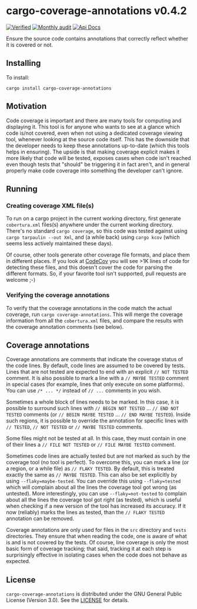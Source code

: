 # cargo-coverage-annotations v0.4.2

[![Verified](https://github.com/orenbenkiki/cargo-coverage-annotations/actions/workflows/on_push.yml/badge.svg)](https://github.com/orenbenkiki/cargo-coverage-annotations/actions/workflows/on_push.yml) [![Monthly audit](https://github.com/orenbenkiki/cargo-coverage-annotations/actions/workflows/monthly_audit.yml/badge.svg)](https://github.com/orenbenkiki/cargo-coverage-annotations/actions/workflows/on_updated_dependencies.yml) [![Api Docs](https://docs.rs/cargo-coverage-annotations/badge.svg)](https://docs.rs/crate/cargo-coverage-annotations)

Ensure the source code contains annotations that correctly reflect whether it is covered or not.

## Installing

To install:

```console
cargo install cargo-coverage-annotations
```

## Motivation

Code coverage is important and there are many tools for computing and displaying it. This tool is for anyone who wants
to see at a glance which code is/not covered, even when not using a dedicated coverage viewing tool, whenever looking at
the source code itself. This has the downside that the developer needs to keep these annotations up-to-date (which this
tools helps in ensuring). The upside is that making coverage explicit makes it more likely that code will be tested,
exposes cases when code isn't reached even though tests that "should" be triggering it in fact aren't, and in general
properly make code coverage into something the developer can't ignore.

## Running

### Creating coverage XML file(s)

To run on a cargo project in the current working directory, first generate `cobertura.xml` files(s) anywhere under the
current working directory. There's no standard `cargo coverage`, so this code was tested against using `cargo tarpaulin
--out Xml`, and (a while back) using `cargo kcov` (which seems less actively maintained these days).

Of course, other tools generate other coverage file formats, and place them in different places. If you look at
[CodeCov](https://codecov.io/bash) you will see >1K lines of code for detecting these files, and this doesn't cover the
code for parsing the different formats. So, if your favorite tool isn't supported, pull requests are welcome ;-)

### Verifying the coverage annotations

To verify that the coverage annotations in the code match the actual coverage, run `cargo coverage-annotations`. This
will merge the coverage information from all the `cobertura.xml` files, and compare the results with the coverage
annotation comments (see below).

## Coverage annotations

Coverage annotations are comments that indicate the coverage status of the code lines. By default, code lines are
assumed to be covered by tests. Lines that are not tested are expected to end with an explicit `// NOT TESTED` comment.
It is also possible to mark a line with a `// MAYBE TESTED` comment in special cases (for example, lines that only
execute on some platforms). You can use `/* ... */` instead of `// ...` comments in you wish.

Sometimes a whole block of lines needs to be marked. In this case, it is possible to surround such lines with `// BEGIN
NOT TESTED` ... `// END NOT TESTED` comments (or `// BEGIN MAYBE TESTED` ... `// END MAYBE TESTED`). Inside such
regions, it is possible to override the annotation for specific lines with `// TESTED`, `// NOT TESTED` or `// MAYBE
TESTED` comments.

Some files might not be tested at all. In this case, they must contain in one of their lines a `// FILE NOT TESTED` or
`// FILE MAYBE TESTED` comment.

Sometimes code lines are actually tested but are not marked as such by the coverage tool (no tool is perfect). To
overcome this, you can mark a line (or a region, or a while file) as `// FLAKY TESTED`. By default, this is treated
exactly the same as `// MAYBE TESTED`. This can also be set explicitly by using `--flaky=maybe-tested`. You can override
this using `--flaky=tested` which will complain about all the lines the coverage tool got wrong (as untested). More
interestingly, you can use `--flaky=not-tested` to complain about all the lines the coverage tool got right (as tested),
which is useful when checking if a new version of the tool has increased its accuracy. If it now (reliably) marks the
lines as tested, than the `// FLAKY TESTED` annotation can be removed.

Coverage annotations are only used for files in the `src` directory and `tests` directories. They ensure that when
reading the code, one is aware of what is and is not covered by the tests. Of course, line coverage is only the most
basic form of coverage tracking; that said, tracking it at each step is surprisingly effective in isolating cases when
the code does not behave as expected.

## License

`cargo-coverage-annotations` is distributed under the GNU General Public License (Version 3.0). See the
[LICENSE](LICENSE.txt) for details.
